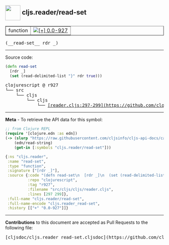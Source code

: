 ## <img width="48px" valign="middle" src="http://i.imgur.com/Hi20huC.png"> cljs.reader/read-set

 <table border="1">
<tr>

<td>function</td>
<td><a href="https://github.com/cljsinfo/cljs-api-docs/tree/0.0-927"><img valign="middle" alt="[+] 0.0-927" src="https://img.shields.io/badge/+-0.0--927-lightgrey.svg"></a> </td>
</tr>
</table>

 <samp>
(__read-set__ rdr _)<br>
</samp>

---





Source code:

```clj
(defn read-set
  [rdr _]
  (set (read-delimited-list "}" rdr true)))
```

 <pre>
clojurescript @ r927
└── src
    └── cljs
        └── cljs
            └── <ins>[reader.cljs:297-299](https://github.com/clojure/clojurescript/blob/r927/src/cljs/cljs/reader.cljs#L297-L299)</ins>
</pre>


---

__Meta__ - To retrieve the API data for this symbol:

```clj
;; from Clojure REPL
(require '[clojure.edn :as edn])
(-> (slurp "https://raw.githubusercontent.com/cljsinfo/cljs-api-docs/catalog/cljs-api.edn")
    (edn/read-string)
    (get-in [:symbols "cljs.reader/read-set"]))
```

```clj
{:ns "cljs.reader",
 :name "read-set",
 :type "function",
 :signature ["[rdr _]"],
 :source {:code "(defn read-set\n  [rdr _]\n  (set (read-delimited-list \"}\" rdr true)))",
          :repo "clojurescript",
          :tag "r927",
          :filename "src/cljs/cljs/reader.cljs",
          :lines [297 299]},
 :full-name "cljs.reader/read-set",
 :full-name-encode "cljs.reader_read-set",
 :history [["+" "0.0-927"]]}

```

---

__Contributions__ to this document are accepted as Pull Requests to the following file:

 <pre>
[cljsdoc/cljs.reader_read-set.cljsdoc](https://github.com/cljsinfo/cljs-api-docs/blob/master/cljsdoc/cljs.reader_read-set.cljsdoc)
</pre>

